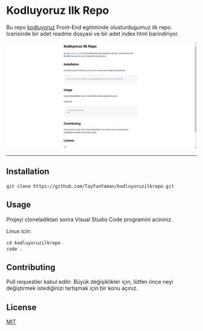 # **Kodluyoruz Ilk Repo**
 Bu repo [kodluyoruz](https://www.kodluyoruz.org/) Front-End egitiminde olusturdugumuz ilk repo. Icerisinde bir adet readme dosyasi ve bir adet index.html barindiriyor.


![markdown](https://raw.githubusercontent.com/Kodluyoruz/taskforce/main/git/odev1/figures/markdown.png)

--------


 ## **Installation**
```
git clone https://github.com/TayfunYaman/kodluyoruzilkrepo.git
 ```
## **Usage**

Projeyi cloneladiktan sonra Visual Studio Code programini acininiz.

Linux icin:
```
cd kodluyoruzilkrepo
code .
```

## **Contributing**

Pull requestler kabul edilir. Büyük değişiklikler için, lütfen önce neyi değiştirmek istediğinizi tartışmak için bir konu açınız.

## **License**

[MIT](https://choosealicense.com/licenses/mit/)
